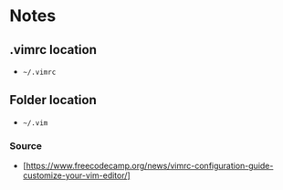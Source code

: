 # Notes

## .vimrc location

- `~/.vimrc`

## Folder location

- `~/.vim`

### Source
- [https://www.freecodecamp.org/news/vimrc-configuration-guide-customize-your-vim-editor/]


